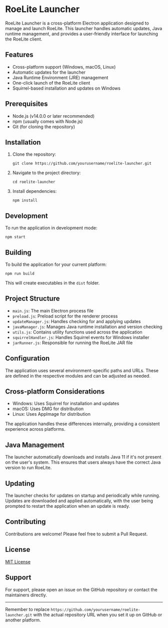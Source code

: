 # RoeLite Launcher

RoeLite Launcher is a cross-platform Electron application designed to manage and launch RoeLite. This launcher handles
automatic updates, Java runtime management, and provides a user-friendly interface for launching the RoeLite client.

## Features

- Cross-platform support (Windows, macOS, Linux)
- Automatic updates for the launcher
- Java Runtime Environment (JRE) management
- One-click launch of the RoeLite client
- Squirrel-based installation and updates on Windows

## Prerequisites

- Node.js (v14.0.0 or later recommended)
- npm (usually comes with Node.js)
- Git (for cloning the repository)

## Installation

1. Clone the repository:
   ```
   git clone https://github.com/yourusername/roelite-launcher.git
   ```

2. Navigate to the project directory:
   ```
   cd roelite-launcher
   ```

3. Install dependencies:
   ```
   npm install
   ```

## Development

To run the application in development mode:

```
npm start
```

## Building

To build the application for your current platform:

```
npm run build
```

This will create executables in the `dist` folder.

## Project Structure

- `main.js`: The main Electron process file
- `preload.js`: Preload script for the renderer process
- `updateManager.js`: Handles checking for and applying updates
- `javaManager.js`: Manages Java runtime installation and version checking
- `utils.js`: Contains utility functions used across the application
- `squirrelHandler.js`: Handles Squirrel events for Windows installer
- `jarRunner.js`: Responsible for running the RoeLite JAR file

## Configuration

The application uses several environment-specific paths and URLs. These are defined in the respective modules and can be
adjusted as needed.

## Cross-platform Considerations

- Windows: Uses Squirrel for installation and updates
- macOS: Uses DMG for distribution
- Linux: Uses AppImage for distribution

The application handles these differences internally, providing a consistent experience across platforms.

## Java Management

The launcher automatically downloads and installs Java 11 if it's not present on the user's system. This ensures that
users always have the correct Java version to run RoeLite.

## Updating

The launcher checks for updates on startup and periodically while running. Updates are downloaded and applied
automatically, with the user being prompted to restart the application when an update is ready.

## Contributing

Contributions are welcome! Please feel free to submit a Pull Request.

## License

[MIT License](LICENSE)

## Support

For support, please open an issue on the GitHub repository or contact the maintainers directly.

---

Remember to replace `https://github.com/yourusername/roelite-launcher.git` with the actual repository URL when you set
it up on GitHub or another platform.